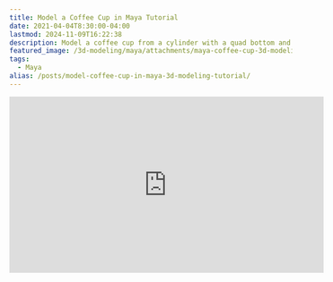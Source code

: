 ```yaml
---
title: Model a Coffee Cup in Maya Tutorial
date: 2021-04-04T8:30:00-04:00
lastmod: 2024-11-09T16:22:38
description: Model a coffee cup from a cylinder with a quad bottom and a bridge handle
featured_image: /3d-modeling/maya/attachments/maya-coffee-cup-3d-modeling-tutorial.jpg
tags:
  - Maya
alias: /posts/model-coffee-cup-in-maya-3d-modeling-tutorial/
---
```


<div class="iframe-16-9-container">
<iframe class="youTubeIframe" width="560" height="315" src="https://www.youtube.com/embed/V59XKklgfDE?rel=0" title="YouTube video player" frameborder="0" allow="accelerometer; autoplay; clipboard-write; encrypted-media; gyroscope; picture-in-picture; web-share" allowfullscreen></iframe>
</div>
